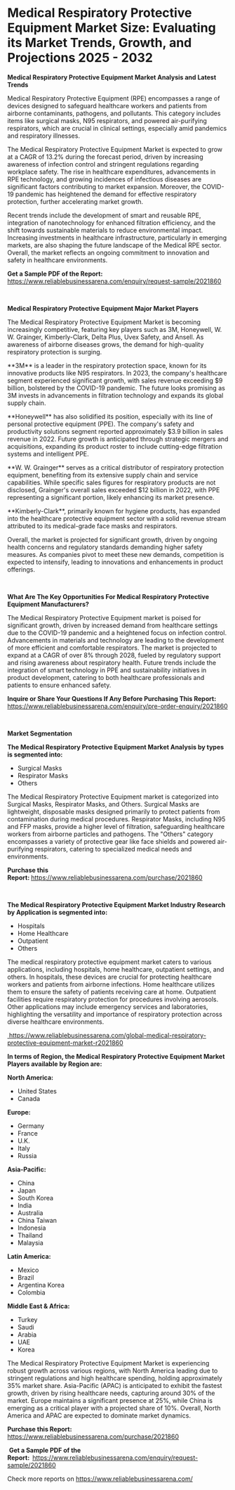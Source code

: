 <p><h1>Medical Respiratory Protective Equipment Market Size: Evaluating its Market Trends, Growth, and Projections 2025 - 2032</h1></p><p><strong>Medical Respiratory Protective Equipment Market Analysis and Latest Trends</strong></p>
<p><p>Medical Respiratory Protective Equipment (RPE) encompasses a range of devices designed to safeguard healthcare workers and patients from airborne contaminants, pathogens, and pollutants. This category includes items like surgical masks, N95 respirators, and powered air-purifying respirators, which are crucial in clinical settings, especially amid pandemics and respiratory illnesses.</p><p>The Medical Respiratory Protective Equipment Market is expected to grow at a CAGR of 13.2% during the forecast period, driven by increasing awareness of infection control and stringent regulations regarding workplace safety. The rise in healthcare expenditures, advancements in RPE technology, and growing incidences of infectious diseases are significant factors contributing to market expansion. Moreover, the COVID-19 pandemic has heightened the demand for effective respiratory protection, further accelerating market growth.</p><p>Recent trends include the development of smart and reusable RPE, integration of nanotechnology for enhanced filtration efficiency, and the shift towards sustainable materials to reduce environmental impact. Increasing investments in healthcare infrastructure, particularly in emerging markets, are also shaping the future landscape of the Medical RPE sector. Overall, the market reflects an ongoing commitment to innovation and safety in healthcare environments.</p></p>
<p><strong>Get a Sample PDF of the Report:&nbsp;</strong> <a href="https://www.reliablebusinessarena.com/enquiry/request-sample/2021860?utm_campaign=3008&utm_medium=2&utm_source=Github&utm_content=ia&utm_term=29032025&utm_id=medical-respiratory-protective-equipment">https://www.reliablebusinessarena.com/enquiry/request-sample/2021860</a></p>
<p>&nbsp;</p>
<p><strong>Medical Respiratory Protective Equipment Major Market Players</strong></p>
<p><p>The Medical Respiratory Protective Equipment Market is becoming increasingly competitive, featuring key players such as 3M, Honeywell, W. W. Grainger, Kimberly-Clark, Delta Plus, Uvex Safety, and Ansell. As awareness of airborne diseases grows, the demand for high-quality respiratory protection is surging.</p><p>**3M** is a leader in the respiratory protection space, known for its innovative products like N95 respirators. In 2023, the company's healthcare segment experienced significant growth, with sales revenue exceeding $9 billion, bolstered by the COVID-19 pandemic. The future looks promising as 3M invests in advancements in filtration technology and expands its global supply chain.</p><p>**Honeywell** has also solidified its position, especially with its line of personal protective equipment (PPE). The company's safety and productivity solutions segment reported approximately $3.9 billion in sales revenue in 2022. Future growth is anticipated through strategic mergers and acquisitions, expanding its product roster to include cutting-edge filtration systems and intelligent PPE.</p><p>**W. W. Grainger** serves as a critical distributor of respiratory protection equipment, benefiting from its extensive supply chain and service capabilities. While specific sales figures for respiratory products are not disclosed, Grainger's overall sales exceeded $12 billion in 2022, with PPE representing a significant portion, likely enhancing its market presence.</p><p>**Kimberly-Clark**, primarily known for hygiene products, has expanded into the healthcare protective equipment sector with a solid revenue stream attributed to its medical-grade face masks and respirators. </p><p>Overall, the market is projected for significant growth, driven by ongoing health concerns and regulatory standards demanding higher safety measures. As companies pivot to meet these new demands, competition is expected to intensify, leading to innovations and enhancements in product offerings.</p></p>
<p>&nbsp;</p>
<p><strong>What Are The Key Opportunities For Medical Respiratory Protective Equipment Manufacturers?</strong></p>
<p><p>The Medical Respiratory Protective Equipment market is poised for significant growth, driven by increased demand from healthcare settings due to the COVID-19 pandemic and a heightened focus on infection control. Advancements in materials and technology are leading to the development of more efficient and comfortable respirators. The market is projected to expand at a CAGR of over 8% through 2028, fueled by regulatory support and rising awareness about respiratory health. Future trends include the integration of smart technology in PPE and sustainability initiatives in product development, catering to both healthcare professionals and patients to ensure enhanced safety.</p></p>
<p><strong>Inquire or Share Your Questions If Any Before Purchasing This Report:</strong> <a href="https://www.reliablebusinessarena.com/enquiry/pre-order-enquiry/2021860?utm_campaign=3008&utm_medium=2&utm_source=Github&utm_content=ia&utm_term=29032025&utm_id=medical-respiratory-protective-equipment">https://www.reliablebusinessarena.com/enquiry/pre-order-enquiry/2021860</a></p>
<p>&nbsp;</p>
<p><strong>Market Segmentation</strong></p>
<p><strong>The Medical Respiratory Protective Equipment Market Analysis by types is segmented into:</strong></p>
<p><ul><li>Surgical Masks</li><li>Respirator Masks</li><li>Others</li></ul></p>
<p><p>The Medical Respiratory Protective Equipment market is categorized into Surgical Masks, Respirator Masks, and Others. Surgical Masks are lightweight, disposable masks designed primarily to protect patients from contamination during medical procedures. Respirator Masks, including N95 and FFP masks, provide a higher level of filtration, safeguarding healthcare workers from airborne particles and pathogens. The "Others" category encompasses a variety of protective gear like face shields and powered air-purifying respirators, catering to specialized medical needs and environments.</p></p>
<p><strong>Purchase this Report:&nbsp;</strong><a href="https://www.reliablebusinessarena.com/purchase/2021860?utm_campaign=3008&utm_medium=2&utm_source=Github&utm_content=ia&utm_term=29032025&utm_id=medical-respiratory-protective-equipment">https://www.reliablebusinessarena.com/purchase/2021860</a></p>
<p>&nbsp;</p>
<p><strong>The Medical Respiratory Protective Equipment Market Industry Research by Application is segmented into:</strong></p>
<p><ul><li>Hospitals</li><li>Home Healthcare</li><li>Outpatient</li><li>Others</li></ul></p>
<p><p>The medical respiratory protective equipment market caters to various applications, including hospitals, home healthcare, outpatient settings, and others. In hospitals, these devices are crucial for protecting healthcare workers and patients from airborne infections. Home healthcare utilizes them to ensure the safety of patients receiving care at home. Outpatient facilities require respiratory protection for procedures involving aerosols. Other applications may include emergency services and laboratories, highlighting the versatility and importance of respiratory protection across diverse healthcare environments.</p></p>
<p><a href="https://www.reliablebusinessarena.com/global-medical-respiratory-protective-equipment-market-r2021860?utm_campaign=3008&utm_medium=2&utm_source=Github&utm_content=ia&utm_term=29032025&utm_id=medical-respiratory-protective-equipment">&nbsp;https://www.reliablebusinessarena.com/global-medical-respiratory-protective-equipment-market-r2021860</a></p>
<p><strong>In terms of Region, the Medical Respiratory Protective Equipment Market Players available by Region are:</strong></p>
<p>
    <p> <strong> North America: </strong>
        <ul>
            <li>United States</li>
            <li>Canada</li>
        </ul>
        </p> 
    <p> <strong> Europe: </strong>
        <ul>
            <li>Germany</li>
            <li>France</li>
            <li>U.K.</li>
            <li>Italy</li>
            <li>Russia</li>
        </ul>
        </p> 
    <p> <strong> Asia-Pacific: </strong>
        <ul>
            <li>China</li>
            <li>Japan</li>
            <li>South Korea</li>
            <li>India</li>
            <li>Australia</li>
            <li>China Taiwan</li>
            <li>Indonesia</li>
            <li>Thailand</li>
            <li>Malaysia</li>
        </ul>
        </p> 
    <p> <strong> Latin America: </strong>
        <ul>
            <li>Mexico</li>
            <li>Brazil</li>
            <li>Argentina Korea</li>
            <li>Colombia</li>
        </ul>
        </p> 
    <p> <strong> Middle East & Africa: </strong>
        <ul>
            <li>Turkey</li>
            <li>Saudi</li>
            <li>Arabia</li>
            <li>UAE</li>
            <li>Korea</li>
        </ul>
    </p>
    </p>
<p><p>The Medical Respiratory Protective Equipment Market is experiencing robust growth across various regions, with North America leading due to stringent regulations and high healthcare spending, holding approximately 35% market share. Asia-Pacific (APAC) is anticipated to exhibit the fastest growth, driven by rising healthcare needs, capturing around 30% of the market. Europe maintains a significant presence at 25%, while China is emerging as a critical player with a projected share of 10%. Overall, North America and APAC are expected to dominate market dynamics.</p></p>
<p><strong>Purchase this Report: </strong><a href="https://www.reliablebusinessarena.com/purchase/2021860?utm_campaign=3008&utm_medium=2&utm_source=Github&utm_content=ia&utm_term=29032025&utm_id=medical-respiratory-protective-equipment">https://www.reliablebusinessarena.com/purchase/2021860</a></p>
<p>&nbsp;<strong>Get a Sample PDF of the Report:&nbsp;&nbsp;</strong><a href="https://www.reliablebusinessarena.com/enquiry/request-sample/2021860?utm_campaign=3008&utm_medium=2&utm_source=Github&utm_content=ia&utm_term=29032025&utm_id=medical-respiratory-protective-equipment">https://www.reliablebusinessarena.com/enquiry/request-sample/2021860</a></p>
<p><strong></strong></p>
<p>Check more reports on <a href="https://www.reliablebusinessarena.com/?utm_campaign=3008&utm_medium=2&utm_source=Github&utm_content=ia&utm_term=29032025&utm_id=medical-respiratory-protective-equipment">https://www.reliablebusinessarena.com/</a></p>